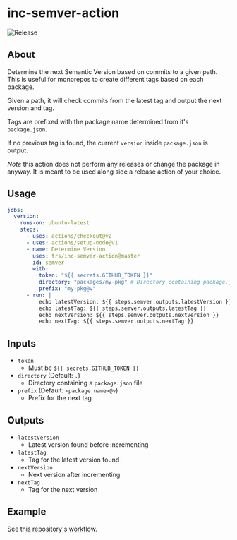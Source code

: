 # inc-semver-action

![Release](https://github.com/trs/inc-semver-action/workflows/Release/badge.svg)

## About

Determine the next Semantic Version based on commits to a given path. 
This is useful for monorepos to create different tags based on each package.

Given a path, it will check commits from the latest tag and output the next version and tag.

Tags are prefixed with the package name determined from it's `package.json`.

If no previous tag is found, the current `version` inside `package.json` is output.

*Note* this action does not perform any releases or change the package in anyway.
It is meant to be used along side a release action of your choice.

## Usage

```yml
jobs:
  version:
    runs-on: ubuntu-latest
    steps:
      - uses: actions/checkout@v2
      - uses: actions/setup-node@v1
      - name: Determine Version
        uses: trs/inc-semver-action@master
        id: semver
        with:
          token: "${{ secrets.GITHUB_TOKEN }}"
          directory: "packages/my-pkg" # Directory containing package.json
          prefix: "my-pkg@v"
      - run: |
          echo latestVersion: ${{ steps.semver.outputs.latestVersion }}
          echo latestTag: ${{ steps.semver.outputs.latestTag }}
          echo nextVersion: ${{ steps.semver.outputs.nextVersion }}
          echo nextTag: ${{ steps.semver.outputs.nextTag }}
```

## Inputs

- `token`
  - Must be `${{ secrets.GITHUB_TOKEN }}`
- `directory` (Default: `.`)
  - Directory containing a `package.json` file
- `prefix` (Default: `<package name>@v`)
  - Prefix for the next tag

## Outputs

- `latestVersion`
  - Latest version found before incrementing
- `latestTag`
  - Tag for the latest version found
- `nextVersion`
  - Next version after incrementing
- `nextTag`
  - Tag for the next version

## Example

See [this repository's workflow](.github/workflows/main.yml).
